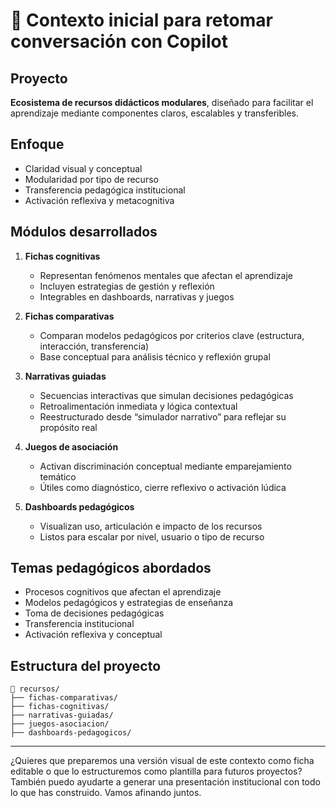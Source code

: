 # 🧠 Contexto inicial para retomar conversación con Copilot

## Proyecto
**Ecosistema de recursos didácticos modulares**, diseñado para facilitar el aprendizaje mediante componentes claros, escalables y transferibles.

## Enfoque
- Claridad visual y conceptual
- Modularidad por tipo de recurso
- Transferencia pedagógica institucional
- Activación reflexiva y metacognitiva

## Módulos desarrollados
1. **Fichas cognitivas**
   - Representan fenómenos mentales que afectan el aprendizaje
   - Incluyen estrategias de gestión y reflexión
   - Integrables en dashboards, narrativas y juegos

2. **Fichas comparativas**
   - Comparan modelos pedagógicos por criterios clave (estructura, interacción, transferencia)
   - Base conceptual para análisis técnico y reflexión grupal

3. **Narrativas guiadas**
   - Secuencias interactivas que simulan decisiones pedagógicas
   - Retroalimentación inmediata y lógica contextual
   - Reestructurado desde “simulador narrativo” para reflejar su propósito real

4. **Juegos de asociación**
   - Activan discriminación conceptual mediante emparejamiento temático
   - Útiles como diagnóstico, cierre reflexivo o activación lúdica

5. **Dashboards pedagógicos**
   - Visualizan uso, articulación e impacto de los recursos
   - Listos para escalar por nivel, usuario o tipo de recurso

## Temas pedagógicos abordados
- Procesos cognitivos que afectan el aprendizaje
- Modelos pedagógicos y estrategias de enseñanza
- Toma de decisiones pedagógicas
- Transferencia institucional
- Activación reflexiva y conceptual

## Estructura del proyecto
```plaintext
📁 recursos/
├── fichas-comparativas/
├── fichas-cognitivas/
├── narrativas-guiadas/
├── juegos-asociacion/
├── dashboards-pedagogicos/
```


---

¿Quieres que preparemos una versión visual de este contexto como ficha editable o que lo estructuremos como plantilla para futuros proyectos? También puedo ayudarte a generar una presentación institucional con todo lo que has construido. Vamos afinando juntos.